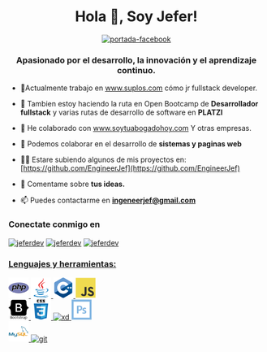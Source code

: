 <h1 align="center">Hola 👋, Soy Jefer!</h1>
<div align="center"> <a href="https://ibb.co/1bKczg9"><img src="https://i.ibb.co/V3D6w1v/portada-facebook.png" alt="portada-facebook" border="0"></a></div>
<h3 align="center">Apasionado por el desarrollo, la innovación y el aprendizaje continuo.</h3>

- 🔭Actualmente trabajo en
www.suplos.com cómo jr fullstack developer.

- 🌱 Tambien estoy haciendo la ruta en Open Bootcamp de **Desarrollador fullstack** y varias rutas de desarrollo de software en **PLATZI**

- 👯 He colaborado con www.soytuabogadohoy.com Y otras empresas.

- 🤝 Podemos colaborar en el desarrollo de **sistemas y paginas web**

- 👨‍💻 Estare subiendo algunos de mis proyectos en: [https://github.com/EngineerJef](https://github.com/EngineerJef)

- 💬 Comentame sobre **tus ideas.**

- 📫 Puedes contactarme en **ingeneerjef@gmail.com**

<h3 align="left">Conectate conmigo en</h3>
<p align="left">
<a href="https://twitter.com/jeferdev" target="blank"><img align="center" src="https://raw.githubusercontent.com/rahuldkjain/github-profile-readme-generator/master/src/images/icons/Social/twitter.svg" alt="jeferdev" height="30" width="40" /></a> <a href="https://linkedin.com/in/jeferdev" target="blank"><img align="center" src="https://raw.githubusercontent.com/rahuldkjain/github-profile-readme-generator/master/src/images/icons/Social/linked-in-alt.svg" alt="jeferdev" height="30" width="40" /></a> <a href="https://instagram.com/jeferdev" target="blank"><img align="center" src="https://raw.githubusercontent.com/rahuldkjain/github-profile-readme-generator/master/src/images/icons/Social/instagram.svg" alt="jeferdev" height="30" width="40" /></a-->
</p>

<h3 align="left">Lenguajes y herramientas:</h3>
<p align="left">
<a href="https://www.php.net" target="_blank" rel="noreferrer"> <img src="https://raw.githubusercontent.com/devicons/devicon/master/icons/php/php-original.svg" alt="php" width="40" height="40"/> </a> <a href="https://www.java.com" target="_blank" rel="noreferrer"> <img src="https://raw.githubusercontent.com/devicons/devicon/master/icons/java/java-original.svg" alt="java" width="40" height="40"/> </a> <a href="https://www.w3schools.com/cpp/" target="_blank" rel="noreferrer"> <img src="https://raw.githubusercontent.com/devicons/devicon/master/icons/cplusplus/cplusplus-original.svg" alt="cplusplus" width="40" height="40"/> </a> <a href="https://developer.mozilla.org/en-US/docs/Web/JavaScript" target="_blank" rel="noreferrer"> <img src="https://raw.githubusercontent.com/devicons/devicon/master/icons/javascript/javascript-original.svg" alt="javascript" width="40" height="40"/> </a> 
<br>
<a href="https://getbootstrap.com" target="_blank" rel="noreferrer"> <img src="https://raw.githubusercontent.com/devicons/devicon/master/icons/bootstrap/bootstrap-plain-wordmark.svg" alt="bootstrap" width="40" height="40"/> </a> <a href="https://www.w3schools.com/css/" target="_blank" rel="noreferrer"> <img src="https://raw.githubusercontent.com/devicons/devicon/master/icons/css3/css3-original-wordmark.svg" alt="css3" width="40" height="40"/> </a> <a href="https://www.adobe.com/products/xd.html" target="_blank" rel="noreferrer"> <img src="https://cdn.worldvectorlogo.com/logos/adobe-xd.svg" alt="xd" width="40" height="40"/> </a> <a href="https://www.photoshop.com/en" target="_blank" rel="noreferrer"> <img src="https://raw.githubusercontent.com/devicons/devicon/master/icons/photoshop/photoshop-line.svg" alt="photoshop" width="40" height="40"/> </a>
<br>
<a href="https://www.mysql.com/" target="_blank" rel="noreferrer"> <img src="https://raw.githubusercontent.com/devicons/devicon/master/icons/mysql/mysql-original-wordmark.svg" alt="mysql" width="40" height="40"/> </a> <a href="https://git-scm.com/" target="_blank" rel="noreferrer"> <img src="https://www.vectorlogo.zone/logos/git-scm/git-scm-icon.svg" alt="git" width="40" height="40"/> </a> 
<!--p align="left"> <a href="https://angular.io" target="_blank" rel="noreferrer"> <img src="https://angular.io/assets/images/logos/angular/angular.svg" alt="angular" width="40" height="40"/> </a--> 
<br>
</p>

<!--h3 align="left">Invitame a un cafe:</h3>
<p><a href="https://www.buymeacoffee.com/Ahorro Bancolombia: 03007076311"> <img align="left" src="https://cdn.buymeacoffee.com/buttons/v2/default-yellow.png" height="50" width="210" alt="Ahorro Bancolombia: 03007076311" /></a><a href="https://ko-fi.com/Daviplata: 3007076311"> <img align="left" src="https://cdn.ko-fi.com/cdn/kofi3.png?v=3" height="50" width="210" alt="Daviplata: 3007076311" /></a></p><br><br-->
